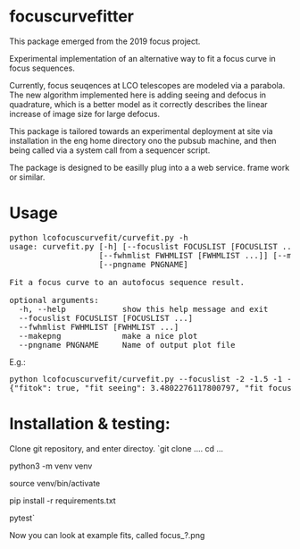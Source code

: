 # focuscurvefitter

This package emerged from the 2019 focus project.

Experimental implementation of an alternative way to fit a focus curve in focus sequences.

Currently, focus seuqences at LCO telescopes are modeled via a parabola. The new algorithm implemented
here is adding seeing and defocus in quadrature, which is a better model as it correctly describes
the linear increase of image size for large defocus. 

This package is tailored towards an experimental deployment at site via installation in the eng home directory ono the
 pubsub machine, and then being called via a system call from a sequencer script. 
 
The package is designed to be easilly plug into a a web service. 
 frame work or similar.
 
 
Usage
====
<pre>
python lcofocuscurvefit/curvefit.py -h
usage: curvefit.py [-h] [--focuslist FOCUSLIST [FOCUSLIST ...]]
                   [--fwhmlist FWHMLIST [FWHMLIST ...]] [--makepng]
                   [--pngname PNGNAME]

Fit a focus curve to an autofocus sequence result.

optional arguments:
  -h, --help            show this help message and exit
  --focuslist FOCUSLIST [FOCUSLIST ...]
  --fwhmlist FWHMLIST [FWHMLIST ...]
  --makepng             make a nice plot
  --pngname PNGNAME     Name of output plot file
</pre>


E.g.:
<pre>
python lcofocuscurvefit/curvefit.py --focuslist -2 -1.5 -1 -0.5 -0 0.5 1 1.5 2  --fwhmlist 3.6 3.57 3.74 4.21 5.34 5.89 7.1 8.26 9.46 --makepng
{"fitok": true, "fit_seeing": 3.4802276117800797, "fit_focus": -1.5252690391150956, "fit_slope": 2.472104038485136, "fit_rms": 0.11436685187985646}
</pre>


Installation & testing:
==
Clone git repository, and enter directoy.
`git clone ....
cd ...

python3 -m venv venv

source venv/bin/activate

pip install -r requirements.txt

pytest`

Now you can look at example fits, called focus_?.png
